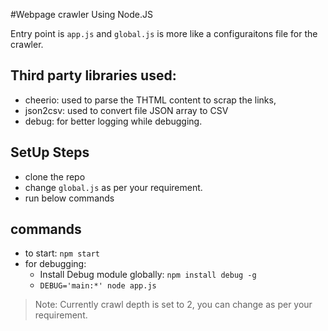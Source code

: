 #Webpage crawler Using Node.JS

Entry point is `app.js` and `global.js` is more like a configuraitons file for the crawler.

## Third party libraries used:
 - cheerio: used to parse the THTML content to scrap the links,
 - json2csv: used to convert file JSON array to CSV
 - debug: for better logging while debugging.

## SetUp Steps
 - clone the repo
 - change `global.js` as per your requirement.
 - run below commands

## commands
 - to start: `npm start` 
 - for debugging:
    * Install Debug module globally: `npm install debug -g`
    * `DEBUG='main:*' node app.js`

> Note: Currently crawl depth is set to 2, you can change as per your requirement.
